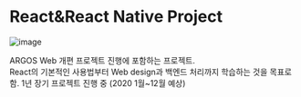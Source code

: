 # React&React Native Project

![image](https://user-images.githubusercontent.com/44183221/86329801-ab5ca500-bc81-11ea-8e9e-c29a61df51a8.png)

ARGOS Web 개편 프로젝트 진행에 포함하는 프로젝트.<br/>
React의 기본적인 사용법부터 Web design과 백엔드 처리까지 학습하는 것을 목표로 함. 1년 장기 프로젝트 진행 중 (2020 1월~12월 예상)
